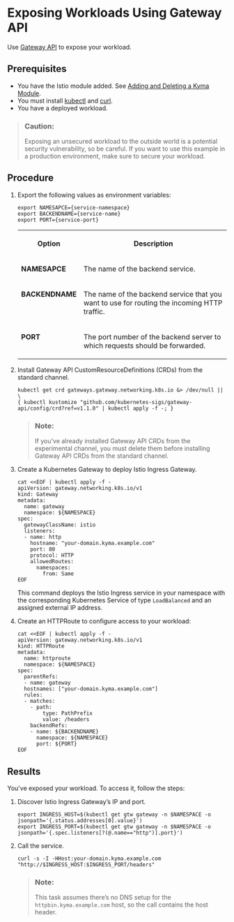 <!-- loio0c0ec74470114a6da55e44131d89e60a -->

# Exposing Workloads Using Gateway API

Use [Gateway API](https://gateway-api.sigs.k8s.io/) to expose your workload.



<a name="loio0c0ec74470114a6da55e44131d89e60a__prereq_zvp_5j4_xcc"/>

## Prerequisites

-   You have the Istio module added. See [Adding and Deleting a Kyma Module](../50-administration-and-ops/adding-and-deleting-a-kyma-module-1b548e9.md#loio1b548e9ad4744b978b8b595288b0cb5c).
-   You must install [kubectl](https://kubernetes.io/docs/tasks/tools/#kubectl) and [curl](https://curl.se/).
-   You have a deployed workload.

> ### Caution:  
> Exposing an unsecured workload to the outside world is a potential security vulnerability, so be careful. If you want to use this example in a production environment, make sure to secure your workload.



## Procedure

1.  Export the following values as environment variables:

    ```
    export NAMESAPCE={service-namespace}
    export BACKENDNAME={service-name}
    export PORT={service-port}
    ```


    <table>
    <tr>
    <th valign="top">

    Option
    
    </th>
    <th valign="top">

    Description
    
    </th>
    </tr>
    <tr>
    <td valign="top">
    
    **NAMESAPCE**
    
    </td>
    <td valign="top">
    
    The name of the backend service.
    
    </td>
    </tr>
    <tr>
    <td valign="top">
    
    **BACKENDNAME**
    
    </td>
    <td valign="top">
    
    The name of the backend service that you want to use for routing the incoming HTTP traffic.
    
    </td>
    </tr>
    <tr>
    <td valign="top">
    
    **PORT**
    
    </td>
    <td valign="top">
    
    The port number of the backend server to which requests should be forwarded.
    
    </td>
    </tr>
    </table>
    
2.  Install Gateway API CustomResourceDefinitions \(CRDs\) from the standard channel.

    ```
    kubectl get crd gateways.gateway.networking.k8s.io &> /dev/null || \
    { kubectl kustomize "github.com/kubernetes-sigs/gateway-api/config/crd?ref=v1.1.0" | kubectl apply -f -; }
    ```

    > ### Note:  
    > If you’ve already installed Gateway API CRDs from the experimental channel, you must delete them before installing Gateway API CRDs from the standard channel.

3.  Create a Kubernetes Gateway to deploy Istio Ingress Gateway.

    ```
    cat <<EOF | kubectl apply -f -
    apiVersion: gateway.networking.k8s.io/v1
    kind: Gateway
    metadata:
      name: gateway
      namespace: ${NAMESPACE}
    spec:
      gatewayClassName: istio
      listeners:
      - name: http
        hostname: "your-domain.kyma.example.com"
        port: 80
        protocol: HTTP
        allowedRoutes:
          namespaces:
            from: Same
    EOF
    ```

    This command deploys the Istio Ingress service in your namespace with the corresponding Kubernetes Service of type `LoadBalanced` and an assigned external IP address.

4.  Create an HTTPRoute to configure access to your workload:

    ```
    cat <<EOF | kubectl apply -f -
    apiVersion: gateway.networking.k8s.io/v1
    kind: HTTPRoute
    metadata:
      name: httproute
      namespace: ${NAMESPACE}
    spec:
      parentRefs:
      - name: gateway
      hostnames: ["your-domain.kyma.example.com"]
      rules:
      - matches:
        - path:
            type: PathPrefix
            value: /headers
        backendRefs:
        - name: ${BACKENDNAME}
          namespace: ${NAMESPACE}
          port: ${PORT}
    EOF
    ```




<a name="loio0c0ec74470114a6da55e44131d89e60a__result_tdr_3y5_xcc"/>

## Results

You've exposed your workload. To access it, follow the steps:

1.  Discover Istio Ingress Gateway’s IP and port.

    ```
    export INGRESS_HOST=$(kubectl get gtw gateway -n $NAMESPACE -o jsonpath='{.status.addresses[0].value}')
    export INGRESS_PORT=$(kubectl get gtw gateway -n $NAMESPACE -o jsonpath='{.spec.listeners[?(@.name=="http")].port}')
    ```

2.  Call the service.

    ```
    curl -s -I -HHost:your-domain.kyma.example.com "http://$INGRESS_HOST:$INGRESS_PORT/headers"
    
    ```

    > ### Note:  
    > This task assumes there’s no DNS setup for the `httpbin.kyma.example.com` host, so the call contains the host header.


